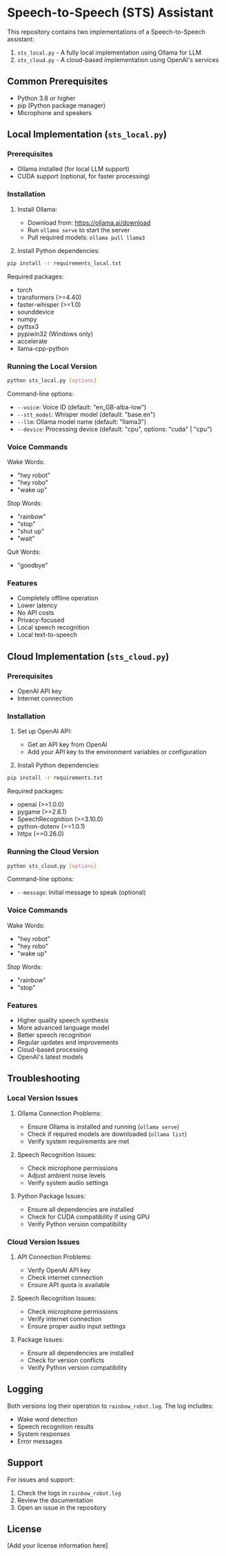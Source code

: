 # Speech-to-Speech (STS) Assistant

This repository contains two implementations of a Speech-to-Speech assistant:

1. `sts_local.py` - A fully local implementation using Ollama for LLM
2. `sts_cloud.py` - A cloud-based implementation using OpenAI's services

## Common Prerequisites
- Python 3.8 or higher
- pip (Python package manager)
- Microphone and speakers

## Local Implementation (`sts_local.py`)

### Prerequisites
- Ollama installed (for local LLM support)
- CUDA support (optional, for faster processing)

### Installation

1. Install Ollama:
   - Download from: https://ollama.ai/download
   - Run `ollama serve` to start the server
   - Pull required models: `ollama pull llama3`

2. Install Python dependencies:
```bash
pip install -r requirements_local.txt
```

Required packages:
- torch
- transformers (>=4.40)
- faster-whisper (>=1.0)
- sounddevice
- numpy
- pyttsx3
- pypiwin32 (Windows only)
- accelerate
- llama-cpp-python

### Running the Local Version

```bash
python sts_local.py [options]
```

Command-line options:
- `--voice`: Voice ID (default: "en_GB-alba-low")
- `--stt_model`: Whisper model (default: "base.en")
- `--llm`: Ollama model name (default: "llama3")
- `--device`: Processing device (default: "cpu", options: "cuda" | "cpu")

### Voice Commands
Wake Words:
- "hey robot"
- "hey robo"
- "wake up"

Stop Words:
- "rainbow"
- "stop"
- "shut up"
- "wait"

Quit Words:
- "goodbye"

### Features
- Completely offline operation
- Lower latency
- No API costs
- Privacy-focused
- Local speech recognition
- Local text-to-speech

## Cloud Implementation (`sts_cloud.py`)

### Prerequisites
- OpenAI API key
- Internet connection

### Installation

1. Set up OpenAI API:
   - Get an API key from OpenAI
   - Add your API key to the environment variables or configuration

2. Install Python dependencies:
```bash
pip install -r requirements.txt
```

Required packages:
- openai (>=1.0.0)
- pygame (>=2.6.1)
- SpeechRecognition (>=3.10.0)
- python-dotenv (==1.0.1)
- httpx (==0.26.0)

### Running the Cloud Version

```bash
python sts_cloud.py [options]
```

Command-line options:
- `--message`: Initial message to speak (optional)

### Voice Commands
Wake Words:
- "hey robot"
- "hey robo"
- "wake up"

Stop Words:
- "rainbow"
- "stop"

### Features
- Higher quality speech synthesis
- More advanced language model
- Better speech recognition
- Regular updates and improvements
- Cloud-based processing
- OpenAI's latest models

## Troubleshooting

### Local Version Issues
1. Ollama Connection Problems:
   - Ensure Ollama is installed and running (`ollama serve`)
   - Check if required models are downloaded (`ollama list`)
   - Verify system requirements are met

2. Speech Recognition Issues:
   - Check microphone permissions
   - Adjust ambient noise levels
   - Verify system audio settings

3. Python Package Issues:
   - Ensure all dependencies are installed
   - Check for CUDA compatibility if using GPU
   - Verify Python version compatibility

### Cloud Version Issues
1. API Connection Problems:
   - Verify OpenAI API key
   - Check internet connection
   - Ensure API quota is available

2. Speech Recognition Issues:
   - Check microphone permissions
   - Verify internet connection
   - Ensure proper audio input settings

3. Package Issues:
   - Ensure all dependencies are installed
   - Check for version conflicts
   - Verify Python version compatibility

## Logging

Both versions log their operation to `rainbow_robot.log`. The log includes:
- Wake word detection
- Speech recognition results
- System responses
- Error messages

## Support

For issues and support:
1. Check the logs in `rainbow_robot.log`
2. Review the documentation
3. Open an issue in the repository

## License

[Add your license information here] 